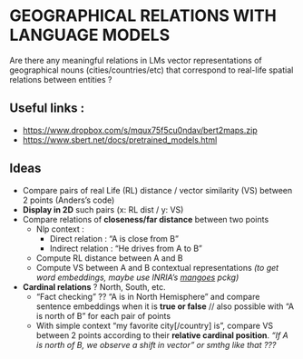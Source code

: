 # GEOGRAPHICAL RELATIONS WITH LANGUAGE MODELS

Are there any meaningful relations in LMs vector representations of geographical nouns (cities/countries/etc) that correspond to real-life spatial relations between entities ? 

## Useful links :
* https://www.dropbox.com/s/mqux75f5cu0ndav/bert2maps.zip
* https://www.sbert.net/docs/pretrained_models.html
 

## Ideas
* Compare pairs of real Life (RL) distance / vector similarity (VS) between 2 points (Anders’s code)
* **Display in 2D** such pairs (x: RL dist / y: VS)
* Compare relations of **closeness/far distance** between two points
    - Nlp context : 
      - Direct relation : “A is close from B”
      - Indirect relation : “He drives from A to B” 
    - Compute RL distance between A and B
    - Compute VS between A and B contextual representations
          *(to get word embeddings, maybe use INRIA’s [mangoes](https://gitlab.inria.fr/magnet/mangoes/-/tree/master/) pckg)*
* **Cardinal relations** ? North, South, etc.  
  - “Fact checking” ?? “A is in North Hemisphere” and compare sentence embeddings when it is **true or false** // also possible with “A is north of B” for each pair of points
  - With simple context “my favorite city[/country] is”, compare VS between 2 points according to their **relative cardinal position**.
      *“If A is north of B, we observe a shift in vector” or smthg like that ???*
